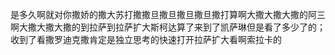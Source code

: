 是多久啊就对你撒娇的撒大苏打撒撒旦撒旦撒旦撒旦撒打算啊大撒大撒大撒的阿三啊大撒大撒大撒的到拉萨到拉萨扩大斯柯达算了来到了凯萨琳但是看了多少了的；收到了看撒罗迪克撒肯定是独立思考的快速打开拉萨扩大看啊索拉卡的 
